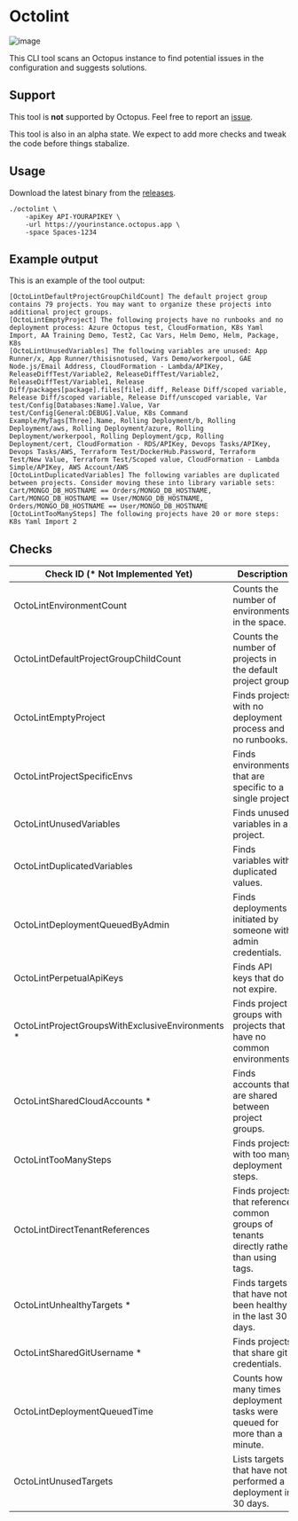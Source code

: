 # Octolint

![image](https://user-images.githubusercontent.com/160104/222631936-e1ec480e-abd5-4622-978d-08259844aa14.png)

This CLI tool scans an Octopus instance to find potential issues in the configuration and suggests solutions.

## Support

This tool is **not** supported by Octopus. Feel free to report
an [issue](https://github.com/mcasperson/OctopusRecommendationEngine/issues).

This tool is also in an alpha state. We expect to add more checks and tweak the code before things stabalize.

## Usage

Download the latest binary from
the [releases](https://github.com/mcasperson/OctopusRecommendationEngine/releases/latest).

```
./octolint \
    -apiKey API-YOURAPIKEY \
    -url https://yourinstance.octopus.app \
    -space Spaces-1234
```

## Example output

This is an example of the tool output:

```
[OctoLintDefaultProjectGroupChildCount] The default project group contains 79 projects. You may want to organize these projects into additional project groups.
[OctoLintEmptyProject] The following projects have no runbooks and no deployment process: Azure Octopus test, CloudFormation, K8s Yaml Import, AA Training Demo, Test2, Cac Vars, Helm Demo, Helm, Package, K8s
[OctoLintUnusedVariables] The following variables are unused: App Runner/x, App Runner/thisisnotused, Vars Demo/workerpool, GAE Node.js/Email Address, CloudFormation - Lambda/APIKey, ReleaseDiffTest/Variable2, ReleaseDiffTest/Variable2, ReleaseDiffTest/Variable1, Release Diff/packages[package].files[file].diff, Release Diff/scoped variable, Release Diff/scoped variable, Release Diff/unscoped variable, Var test/Config[Databases:Name].Value, Var test/Config[General:DEBUG].Value, K8s Command Example/MyTags[Three].Name, Rolling Deployment/b, Rolling Deployment/aws, Rolling Deployment/azure, Rolling Deployment/workerpool, Rolling Deployment/gcp, Rolling Deployment/cert, CloudFormation - RDS/APIKey, Devops Tasks/APIKey, Devops Tasks/AWS, Terraform Test/DockerHub.Password, Terraform Test/New Value, Terraform Test/Scoped value, CloudFormation - Lambda Simple/APIKey, AWS Account/AWS
[OctoLintDuplicatedVariables] The following variables are duplicated between projects. Consider moving these into library variable sets: Cart/MONGO_DB_HOSTNAME == Orders/MONGO_DB_HOSTNAME, Cart/MONGO_DB_HOSTNAME == User/MONGO_DB_HOSTNAME, Orders/MONGO_DB_HOSTNAME == User/MONGO_DB_HOSTNAME
[OctoLintTooManySteps] The following projects have 20 or more steps: K8s Yaml Import 2
```

## Checks

| Check ID (* Not Implemented Yet)                 | Description                                                                             |
|--------------------------------------------------|-----------------------------------------------------------------------------------------|
| OctoLintEnvironmentCount                         | Counts the number of environments in the space.                                         |
| OctoLintDefaultProjectGroupChildCount            | Counts the number of projects in the default project group.                             |
| OctoLintEmptyProject                             | Finds projects with no deployment process and no runbooks.                              |
| OctoLintProjectSpecificEnvs                      | Finds environments that are specific to a single project.                               |
| OctoLintUnusedVariables                          | Finds unused variables in a project.                                                    |
| OctoLintDuplicatedVariables                      | Finds variables with duplicated values.                                                 |
| OctoLintDeploymentQueuedByAdmin                  | Finds deployments initiated by someone with admin credentials.                          |
| OctoLintPerpetualApiKeys                         | Finds API keys that do not expire.                                                      |
| OctoLintProjectGroupsWithExclusiveEnvironments * | Finds project groups with projects that have no common environments.                    |
| OctoLintSharedCloudAccounts *                    | Finds accounts that are shared between project groups.                                  |
| OctoLintTooManySteps                             | Finds projects with too many deployment steps.                                          |
| OctoLintDirectTenantReferences                   | Finds projects that reference common groups of tenants directly rather than using tags. |
| OctoLintUnhealthyTargets *                       | Finds targets that have not been healthy in the last 30 days.                           |
| OctoLintSharedGitUsername *                      | Finds projects that share git credentials.                                              |
| OctoLintDeploymentQueuedTime                     | Counts how many times deployment tasks were queued for more than a minute.              |
| OctoLintUnusedTargets                            | Lists targets that have not performed a deployment in 30 days.                          |
